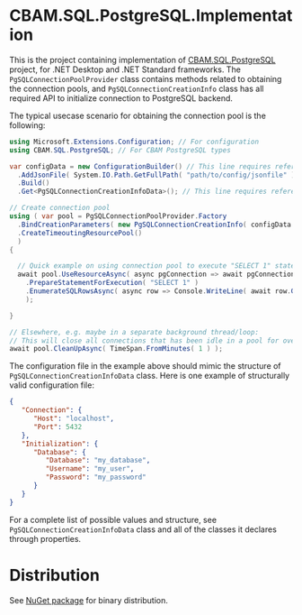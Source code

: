 # CBAM.SQL.PostgreSQL.Implementation

This is the project containing implementation of [CBAM.SQL.PostgreSQL](../CBAM.SQL.PostgreSQL) project, for .NET Desktop and .NET Standard frameworks.
The `PgSQLConnectionPoolProvider` class contains methods related to obtaining the connection pools, and `PgSQLConnectionCreationInfo` class has all required API to initialize connection to PostgreSQL backend.

The typical usecase scenario for obtaining the connection pool is the following:
```csharp
using Microsoft.Extensions.Configuration; // For configuration
using CBAM.SQL.PostgreSQL; // For CBAM PostgreSQL types

var configData = new ConfigurationBuilder() // This line requires reference to Microsoft.Extensions.Configuration NuGet package
  .AddJsonFile( System.IO.Path.GetFullPath( "path/to/config/jsonfile" ) ) // This line requires reference to Microsoft.Extensions.Configuration.Json NuGet package
  .Build()
  .Get<PgSQLConnectionCreationInfoData>(); // This line requires reference to Microsoft.Extensions.Configuration.Binder NuGet package

// Create connection pool
using ( var pool = PgSQLConnectionPoolProvider.Factory
  .BindCreationParameters( new PgSQLConnectionCreationInfo( configData ) )
  .CreateTimeoutingResourcePool()
  )
{

  // Quick example on using connection pool to execute "SELECT 1" statement, and print the result (number "1") to console
  await pool.UseResourceAsync( async pgConnection => await pgConnection
    .PrepareStatementForExecution( "SELECT 1" )
    .EnumerateSQLRowsAsync( async row => Console.WriteLine( await row.GetValueAsync<Int32>( 0 ) ) )
    );

}

// Elsewhere, e.g. maybe in a separate background thread/loop:
// This will close all connections that has been idle in a pool for over one minute
await pool.CleanUpAsync( TimeSpan.FromMinutes( 1 ) );
```

The configuration file in the example above should mimic the structure of `PgSQLConnectionCreationInfoData` class.
Here is one example of structurally valid configuration file:
```json
{
   "Connection": {
      "Host": "localhost",
      "Port": 5432
   },
   "Initialization": {
      "Database": {
         "Database": "my_database",
         "Username": "my_user",
         "Password": "my_password"
      }
   }
}
```
For a complete list of possible values and structure, see `PgSQLConnectionCreationInfoData` class and all of the classes it declares through properties.

# Distribution

See [NuGet package](http://www.nuget.org/packages/CBAM.SQL.PostgreSQL.Implementation) for binary distribution.